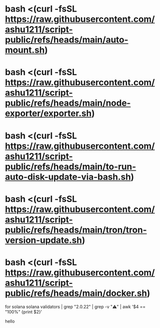 # bash <(curl -fsSL https://raw.githubusercontent.com/ashu1211/script-public/refs/heads/main/auto-mount.sh)



# bash <(curl -fsSL https://raw.githubusercontent.com/ashu1211/script-public/refs/heads/main/node-exporter/exporter.sh)



# bash <(curl -fsSL https://raw.githubusercontent.com/ashu1211/script-public/refs/heads/main/to-run-auto-disk-update-via-bash.sh)


# bash <(curl -fsSL https://raw.githubusercontent.com/ashu1211/script-public/refs/heads/main/tron/tron-version-update.sh)

# bash <(curl -fsSL https://raw.githubusercontent.com/ashu1211/script-public/refs/heads/main/docker.sh)

 for solana
solana validators | grep "2.0.22" | grep -v "⚠️" | awk '$4 == "100%" {print $2}'

hello


